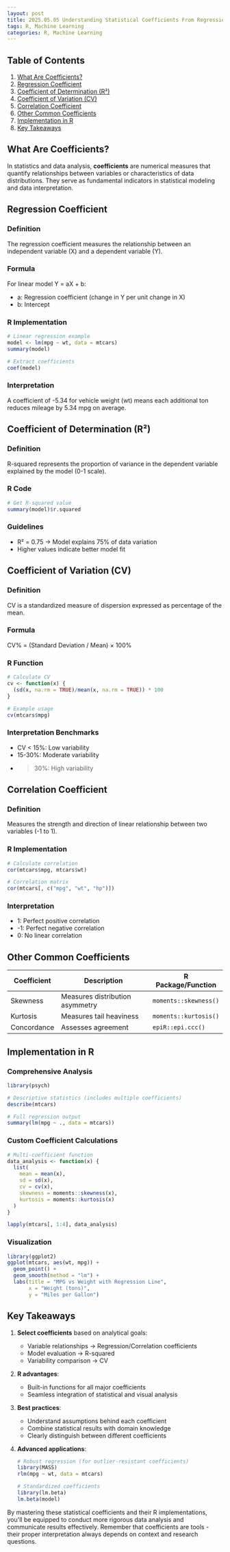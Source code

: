 ```yaml
---
layout: post
title: 2025.05.05 Understanding Statistical Coefficients From Regression to Variation  
tags: R, Machine Learning
categories: R, Machine Learning
---
```

## Table of Contents
1. [What Are Coefficients?](#what-are-coefficients)
2. [Regression Coefficient](#regression-coefficient)
3. [Coefficient of Determination (R²)](#coefficient-of-determination)
4. [Coefficient of Variation (CV)](#coefficient-of-variation)
5. [Correlation Coefficient](#correlation-coefficient)
6. [Other Common Coefficients](#other-common-coefficients)
7. [Implementation in R](#implementation-in-r)
8. [Key Takeaways](#key-takeaways)

## What Are Coefficients?

In statistics and data analysis, **coefficients** are numerical measures that quantify relationships between variables or characteristics of data distributions. They serve as fundamental indicators in statistical modeling and data interpretation.

## Regression Coefficient

### Definition
The regression coefficient measures the relationship between an independent variable (X) and a dependent variable (Y).

### Formula
For linear model Y = aX + b:
- a: Regression coefficient (change in Y per unit change in X)
- b: Intercept

### R Implementation
```r
# Linear regression example
model <- lm(mpg ~ wt, data = mtcars)
summary(model)

# Extract coefficients
coef(model)
```

### Interpretation
A coefficient of -5.34 for vehicle weight (wt) means each additional ton reduces mileage by 5.34 mpg on average.

## Coefficient of Determination (R²)

### Definition
R-squared represents the proportion of variance in the dependent variable explained by the model (0-1 scale).

### R Code
```r
# Get R-squared value
summary(model)$r.squared
```

### Guidelines
- R² = 0.75 → Model explains 75% of data variation
- Higher values indicate better model fit

## Coefficient of Variation (CV)

### Definition
CV is a standardized measure of dispersion expressed as percentage of the mean.

### Formula
CV% = (Standard Deviation / Mean) × 100%

### R Function
```r
# Calculate CV
cv <- function(x) {
  (sd(x, na.rm = TRUE)/mean(x, na.rm = TRUE)) * 100
}

# Example usage
cv(mtcars$mpg)
```

### Interpretation Benchmarks
- CV < 15%: Low variability
- 15-30%: Moderate variability
- >30%: High variability

## Correlation Coefficient

### Definition
Measures the strength and direction of linear relationship between two variables (-1 to 1).

### R Implementation
```r
# Calculate correlation
cor(mtcars$mpg, mtcars$wt)

# Correlation matrix
cor(mtcars[, c("mpg", "wt", "hp")])
```

### Interpretation
- 1: Perfect positive correlation
- -1: Perfect negative correlation
- 0: No linear correlation

## Other Common Coefficients

| Coefficient | Description | R Package/Function |
|-------------|-------------|---------------------|
| Skewness | Measures distribution asymmetry | `moments::skewness()` |
| Kurtosis | Measures tail heaviness | `moments::kurtosis()` |
| Concordance | Assesses agreement | `epiR::epi.ccc()` |

## Implementation in R

### Comprehensive Analysis
```r
library(psych)

# Descriptive statistics (includes multiple coefficients)
describe(mtcars)

# Full regression output
summary(lm(mpg ~ ., data = mtcars))
```

### Custom Coefficient Calculations
```r
# Multi-coefficient function
data_analysis <- function(x) {
  list(
    mean = mean(x),
    sd = sd(x),
    cv = cv(x),
    skewness = moments::skewness(x),
    kurtosis = moments::kurtosis(x)
  )
}

lapply(mtcars[, 1:4], data_analysis)
```

### Visualization
```r
library(ggplot2)
ggplot(mtcars, aes(wt, mpg)) + 
  geom_point() + 
  geom_smooth(method = "lm") +
  labs(title = "MPG vs Weight with Regression Line",
       x = "Weight (tons)",
       y = "Miles per Gallon")
```

## Key Takeaways

1. **Select coefficients** based on analytical goals:
   - Variable relationships → Regression/Correlation coefficients
   - Model evaluation → R-squared
   - Variability comparison → CV

2. **R advantages**:
   - Built-in functions for all major coefficients
   - Seamless integration of statistical and visual analysis

3. **Best practices**:
   - Understand assumptions behind each coefficient
   - Combine statistical results with domain knowledge
   - Clearly distinguish between different coefficients

4. **Advanced applications**:
   ```r
   # Robust regression (for outlier-resistant coefficients)
   library(MASS)
   rlm(mpg ~ wt, data = mtcars)
   
   # Standardized coefficients
   library(lm.beta)
   lm.beta(model)
   ```

By mastering these statistical coefficients and their R implementations, you'll be equipped to conduct more rigorous data analysis and communicate results effectively. Remember that coefficients are tools - their proper interpretation always depends on context and research questions.
